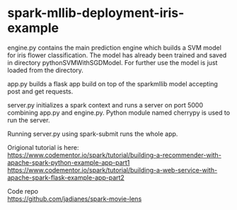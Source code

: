 # spark-mllib-deployment-iris-example

engine.py contains the main prediction engine which builds a SVM model for iris flower classification. The model has already been trained and saved in directory pythonSVMWithSGDModel. For further use the model is just loaded from the directory. 

app.py builds a flask app build on top of the sparkmllib model accepting post and get requests.

server.py initializes a spark context and runs a server on port 5000 combining app.py and engine.py. Python module named cherrypy is used to run the server. 

Running server.py using spark-submit runs the whole app. 

Origional tutorial is here: <br>
https://www.codementor.io/spark/tutorial/building-a-recommender-with-apache-spark-python-example-app-part1<br>
https://www.codementor.io/spark/tutorial/building-a-web-service-with-apache-spark-flask-example-app-part2<br>

Code repo<br>
https://github.com/jadianes/spark-movie-lens
